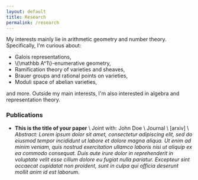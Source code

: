 ```yaml
---
layout: default
title: Research
permalink: /research
---
```


My interests mainly lie in arithmetic geometry and number theory. Specifically, I'm curious about:

- Galois representations,
- \\(\mathbb A^1\\)-enumerative geometry,
- Ramification theory of varieties and sheaves,
- Brauer groups and rational points on varieties,
- Moduli space of abelian varieties,

and more. Outside my main interests, I'm also interested in algebra and representation theory. 

### Publications
- **This is the title of your paper** \\
Joint with: John Doe  \\
Journal \\
[arxiv] \\
*Abstract: Lorem ipsum dolor sit amet, consectetur adipiscing elit, sed do eiusmod tempor incididunt ut labore et dolore magna aliqua. Ut enim ad minim veniam, quis nostrud exercitation ullamco laboris nisi ut aliquip ex ea commodo consequat. Duis aute irure dolor in reprehenderit in voluptate velit esse cillum dolore eu fugiat nulla pariatur. Excepteur sint occaecat cupidatat non proident, sunt in culpa qui officia deserunt mollit anim id est laborum.*
